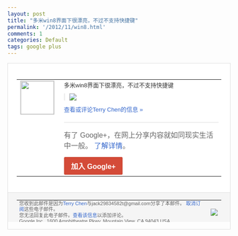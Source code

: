 ```yaml
---
layout: post
title: "多米win8界面下很漂亮，不过不支持快捷键"
permalink: '/2012/11/win8.html'
comments: 1
categories: Default
tags: google plus
---
```

<div style="border:solid 1px #dfdfdf;color:#686868;font:13px Arial"><div style="background-color:#fff;padding:20px;"><table cellpadding="0" cellspacing="0"><tr><td style="padding-right:15px;vertical-align:top"><a href="https://plus.google.com/_/notifications/emlink?emrecipient=110200756825219614165&amp;emid=CJj7ku-u07MCFUY4QAodcRkAAA&amp;path=%2F108643996575278738906&amp;dt=1353064718324&amp;uob=8"><img height="75" src="https://lh3.googleusercontent.com/-KKRGTyJ5Bl0/AAAAAAAAAAI/AAAAAAAAEEY/jllxqER5dCk/s75-c-k-a/photo.jpg" style="border:solid 1px #cccccc;" width="75"/></a></td><td style="width:578px;color:#333;font:13px Arial;vertical-align:top"><div style="padding-bottom:10px">多米win8界面下很漂亮，不过不支持快捷<wbr/>键</div><div style="margin-bottom:10px;padding-left:10px; border-left:2px solid #EAEAEA"><span style="margin-right:5px"><a href="https://plus.google.com/_/notifications/emlink?emrecipient=110200756825219614165&amp;emid=CJj7ku-u07MCFUY4QAodcRkAAA&amp;path=%2F108643996575278738906%2Fposts%2FXcHV62uD5S5%3Fgpinv%3DAMIXal-CJKqp9yhqciXuXTA6xlrj8WaLACLSxPo96i1t4RQuolKJkZD7MdLWwl6KXlNwcdBP6SHXk9qZaTU3K1lM2UUh_M0cxmJeoKFXswkeVB8dq-PnCQY&amp;dt=1353064718324&amp;uob=8" style="color:#3366CC;text-decoration:none;"><img border="0" src="https://lh4.googleusercontent.com/-QkfNirIvowk/UKYg6dpoyKI/AAAAAAAAtLE/RR8Ke9B2-nY/w160/Unnamed%2BQQ%2BScreenshot20121116191618.png" style="max-height:200px;max-width:275px"/></a></span></div><a href="https://plus.google.com/_/notifications/emlink?emrecipient=110200756825219614165&amp;emid=CJj7ku-u07MCFUY4QAodcRkAAA&amp;path=%2F108643996575278738906%2Fposts%2FXcHV62uD5S5%3Fgpinv%3DAMIXal-CJKqp9yhqciXuXTA6xlrj8WaLACLSxPo96i1t4RQuolKJkZD7MdLWwl6KXlNwcdBP6SHXk9qZaTU3K1lM2UUh_M0cxmJeoKFXswkeVB8dq-PnCQY&amp;dt=1353064718324&amp;uob=8" style="color:#3366CC;text-decoration:none">查看或评论Terry Chen的信息 »</a><div style="margin-top:20px;border-top:solid 1px #dfdfdf"><div style="padding:15px 0;color:#686868;font:16px Arial">有了 Google+，在网上分享内容就如同现实生活中一般。 <a href="http://www.google.com/+/learnmore/" style="color:#3366CC;text-decoration:none">了解详情</a>。</div><a href="https://plus.google.com/_/notifications/emlink?emrecipient=110200756825219614165&amp;emid=CJj7ku-u07MCFUY4QAodcRkAAA&amp;path=%2F%3Fgpinv%3DAMIXal-CJKqp9yhqciXuXTA6xlrj8WaLACLSxPo96i1t4RQuolKJkZD7MdLWwl6KXlNwcdBP6SHXk9qZaTU3K1lM2UUh_M0cxmJeoKFXswkeVB8dq-PnCQY&amp;dt=1353064718324&amp;uob=8" style="display:inline-block;padding:7px 15px;background-color:#d44b38; color:#fff;font-size:16px; font-weight:bold;border-radius:2px;-webkit-border-radius:2px; -moz-border-radius:2px;border:solid 1px #c43b28; white-space:nowrap;text-decoration:none">加入 Google+</a></div></td></tr></table></div><div style="border-top:solid 1px #dfdfdf;padding:0 20px; background-color:#f5f5f5"><table cellpadding="0" cellspacing="0" style="height:50px"><tbody><tr><td style="vertical-align:middle;width:100%; color:#636363;font:11px Arial; line-height:120%">您收到此邮件是因为<a href="https://plus.google.com/_/notifications/emlink?emrecipient=110200756825219614165&amp;emid=CJj7ku-u07MCFUY4QAodcRkAAA&amp;path=%2F108643996575278738906%3Fgpinv%3DAMIXal-CJKqp9yhqciXuXTA6xlrj8WaLACLSxPo96i1t4RQuolKJkZD7MdLWwl6KXlNwcdBP6SHXk9qZaTU3K1lM2UUh_M0cxmJeoKFXswkeVB8dq-PnCQY&amp;dt=1353064718324&amp;uob=8" style="color:#3366CC;text-decoration:none">Terry Chen</a>与jack29834582t@gmail.com分享了本邮件。 <a href="https://plus.google.com/_/notifications/emlink?emrecipient=110200756825219614165&amp;emid=CJj7ku-u07MCFUY4QAodcRkAAA&amp;path=%2F_%2Fnonplus%2Femailsettings%3Fgpinv%3DAMIXal-CJKqp9yhqciXuXTA6xlrj8WaLACLSxPo96i1t4RQuolKJkZD7MdLWwl6KXlNwcdBP6SHXk9qZaTU3K1lM2UUh_M0cxmJeoKFXswkeVB8dq-PnCQY%26est%3DADH5u8WCVnAhUj2QW5n7ySumZic9NMc09ZMqnElywXuGGCAdc71GJv7ATLR_yAU3KuVFj2nrG2U9OB3xO8_L083fqfibGMIN2JsB9qiItmFECzGNba37xg9EDxKwSxDOQWfkeZXqR1WdJ9qEQYHWc-BpKyyhLWxxgw&amp;dt=1353064718324&amp;uob=8" style="color:#3366CC;text-decoration:none">取消订阅</a>这些电子邮件。<br/>您无法回复此电子邮件。<a href="https://plus.google.com/_/notifications/emlink?emrecipient=110200756825219614165&amp;emid=CJj7ku-u07MCFUY4QAodcRkAAA&amp;path=%2F108643996575278738906%2Fposts%2FXcHV62uD5S5%3Fgpinv%3DAMIXal-CJKqp9yhqciXuXTA6xlrj8WaLACLSxPo96i1t4RQuolKJkZD7MdLWwl6KXlNwcdBP6SHXk9qZaTU3K1lM2UUh_M0cxmJeoKFXswkeVB8dq-PnCQY&amp;dt=1353064718324&amp;uob=8" style="color:#3366CC;text-decoration:none">查看该信息</a>以添加评论。<br/>Google Inc., 1600 Amphitheatre Pkwy, Mountain View, CA 94043 USA<br/></td><td><img src="https://ssl.gstatic.com/s2/oz/images/notifications/logo/google-plus-6617a72bb36cc548861652780c9e6ff1.png"/></td></tr></tbody></table></div></div>